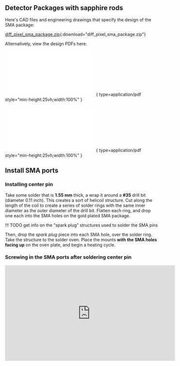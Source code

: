 ## Detector Packages with sapphire rods

Here's CAD files and engineering drawings that specify the design of the SMA package: 

[diff_pixel_sma_package.zip](./attachments/diff_pixel_sma_package.zip){:download="diff_pixel_sma_package.zip"}

Alternatively, view the design PDFs here: 

![Main package](./attachments/main_package.pdf){ type=application/pdf style="min-height:25vh;width:100%" }

![Cap](./attachments/cap.pdf){ type=application/pdf style="min-height:25vh;width:100%" }


## Install SMA ports

### Installing center pin

Take some solder that is **1.55 mm** thick, a wrap it around a **#35** drill bit (diameter 0.11 inch). This creates a sort of helicoil structure. Cut along the length of the coil to create a series of solder rings with the same inner diameter as the outer diameter of the drill bit. Flatten each ring, and drop one each into the SMA holes on the gold plated SMA package. 

!!! TODO
    get info on the "spark plug" structures used to solder the SMA pins

Then, drop the *spark plug* piece into each SMA hole, over the solder ring. Take the structure to the solder oven. Place the mounts **with the SMA holes facing up** on the oven plate, and begin a heating cycle. 


### Screwing in the SMA ports after soldering center pin
<iframe width="560" height="315" src="https://www.youtube.com/embed/jsAHK2aODkM?si=ksNBcjVCz038-kgO" title="YouTube video player" frameborder="0" allow="accelerometer; autoplay; clipboard-write; encrypted-media; gyroscope; picture-in-picture; web-share" referrerpolicy="strict-origin-when-cross-origin" allowfullscreen></iframe>